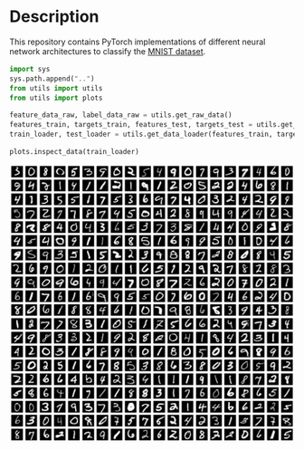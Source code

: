 # Description

This repository contains PyTorch implementations of different neural network architectures to classify the [MNIST dataset](http://yann.lecun.com/exdb/mnist/).


```python
import sys
sys.path.append("..")
from utils import utils
from utils import plots
```


```python
feature_data_raw, label_data_raw = utils.get_raw_data()
features_train, targets_train, features_test, targets_test = utils.get_partitioned_data(feature_data_raw, label_data_raw)
train_loader, test_loader = utils.get_data_loader(features_train, targets_train, features_test, targets_test, batch_size = 256)
```


```python
plots.inspect_data(train_loader)
```


    
![png](README_files/README_3_0.png)
    

